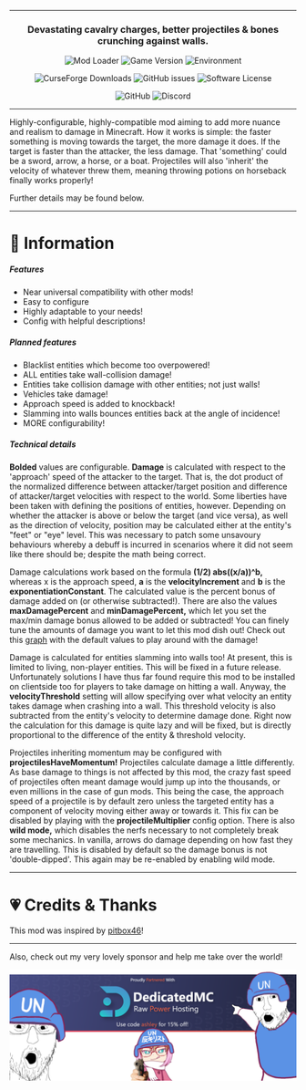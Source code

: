 ___

<div align="center">

### Devastating cavalry charges, better projectiles & bones crunching against walls.

![Mod Loader](https://img.shields.io/badge/mod_loader-forge-ffe8e9?style=for-the-badge&labelColor=ffced2)
![Game Version](https://img.shields.io/badge/game_version-1.19.2-ffe8e9?style=for-the-badge&labelColor=ffced2)
![Environment](https://img.shields.io/badge/environment-server-ffe8e9?style=for-the-badge&labelColor=ffced2)

![CurseForge Downloads](https://img.shields.io/curseforge/dt/906592?style=for-the-badge&logo=curseforge&labelColor=ffceea&color=ffe8f5&link=https://www.curseforge.com/minecraft/mc-mods/velocity-based-damage-deluxe)
![GitHub issues](https://img.shields.io/github/issues/kawaiicakes/NoFortnite?style=for-the-badge&logo=github&labelColor=ffceea&color=ffe8f5&link=https://github.com/kawaiicakes/VelocityBasedDamage/issues)
![Software License](https://img.shields.io/badge/license-MIT-ffe8f5?style=for-the-badge&labelColor=ffceea&link=https://github.com/kawaiicakes/VelocityBasedDamage/blob/main/LICENSE)

![GitHub](https://img.shields.io/badge/-github-fee8ff?style=for-the-badge&logo=github&labelColor=fcceff&link=https://github.com/kawaiicakes)
![Discord](https://img.shields.io/badge/-discord-fee8ff?style=for-the-badge&logo=discord&labelColor=fcceff&link=https://www.youtube.com/watch?v=dQw4w9WgXcQ)

</div>

___

Highly-configurable, highly-compatible mod aiming to add more nuance and realism to damage in Minecraft. How it works is simple: the faster something is moving towards the target, the more damage it does. If the target is faster than the attacker, the less damage. That 'something' could be a sword, arrow, a horse, or a boat. Projectiles will also 'inherit' the velocity of whatever threw them, meaning throwing potions on horseback finally works properly!

Further details may be found below.

---

# 📖 Information

##### Features
- Near universal compatibility with other mods!
- Easy to configure
- Highly adaptable to your needs!
- Config with helpful descriptions!

##### Planned features
- Blacklist entities which become too overpowered!
- ALL entities take wall-collision damage!
- Entities take collision damage with other entities; not just walls!
- Vehicles take damage!
- Approach speed is added to knockback!
- Slamming into walls bounces entities back at the angle of incidence!
- MORE configurability!

##### Technical details
**Bolded** values are configurable. **Damage** is calculated with respect to the 'approach' speed of the attacker to the target. That is, the dot product of the normalized difference between attacker/target position and difference of attacker/target velocities with respect to the world. Some liberties have been taken with defining the positions of entities, however. Depending on whether the attacker is above or below the target (and vice versa), as well as the direction of velocity, position may be calculated either at the entity's "feet" or "eye" level. This was necessary to patch some unsavoury behaviours whereby a debuff is incurred in scenarios where it did not seem like there should be; despite the math being correct.

Damage calculations work based on the formula **(1/2) abs((x/a))^b,** whereas x is the approach speed, **a** is the **velocityIncrement** and **b** is the **exponentiationConstant**. The calculated value is the percent bonus of damage added on (or otherwise subtracted!). There are also the values **maxDamagePercent** and **minDamagePercent,** which let you set the max/min damage bonus allowed to be added or subtracted! You can finely tune the amounts of damage you want to let this mod dish out! Check out this [graph](https://www.desmos.com/calculator/pswnnsut10) with the default values to play around with the damage!

Damage is calculated for entities slamming into walls too! At present, this is limited to living, non-player entities. This will be fixed in a future release. Unfortunately solutions I have thus far found require this mod to be installed on clientside too for players to take damage on hitting a wall. Anyway, the **velocityThreshold** setting will allow specifying over what velocity an entity takes damage when crashing into a wall. This threshold velocity is also subtracted from the entity's velocity to determine damage done. Right now the calculation for this damage is quite lazy and will be fixed, but is directly proportional to the difference of the entity & threshold velocity.

Projectiles inheriting momentum may be configured with **projectilesHaveMomentum!** Projectiles calculate damage a little differently. As base damage to things is not affected by this mod, the crazy fast speed of projectiles often meant damage would jump up into the thousands, or even millions in the case of gun mods. This being the case, the approach speed of a projectile is by default zero unless the targeted entity has a component of velocity moving either away or towards it. This fix can be disabled by playing with the **projectileMultiplier** config option. There is also **wild mode,** which disables the nerfs necessary to not completely break some mechanics. In vanilla, arrows do damage depending on how fast they are travelling. This is disabled by default so the damage bonus is not 'double-dipped'. This again may be re-enabled by enabling wild mode.
___

# 💗 Credits & Thanks

This mod was inspired by [pitbox46](https://legacy.curseforge.com/members/pitbox46/projects)!
___

Also, check out my very lovely sponsor and help me take over the world!

[![Sponsor!](https://raw.githubusercontent.com/kawaiicakes/kawaiicakes.github.io/main/dedimcashley.png 'Sponsor!')](https://dedimc.promo/ashley)
